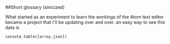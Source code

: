 ##Short glossary (sinicized)

What started as an experiment to learn the workings of the Atom text editor became a project that I'll be updating over and over.
an easy way to see this data is
```
console.table([array.json])
```
[]()